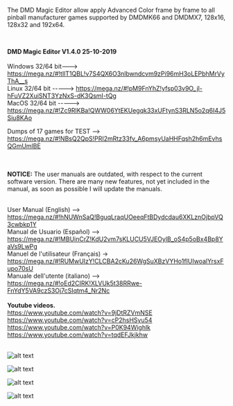 
The DMD Magic Editor allow apply Advanced Color frame by frame to all pinball manufacturer games supported by DMDMK66 and DMDMX7, 128x16, 128x32 and 192x64. 

<br>

<b>DMD Magic Editor V1.4.0 25-10-2019</b>
<br><br>
Windows 32/64 bit---> https://mega.nz/#!tIlT1QBL!v7S4QX6O3nlbwndcvm9zPi96mH3oLEPbhMrVyThA__s
<br>
Linux 32/64 bit -----> https://mega.nz/#!pM9FnYhZ!yfsp03v9O_jl-hFuVZ2XuiSNT3YzNxS-dK3QsmI-tQg
<br>
MacOS 32/64 bit -----> https://mega.nz/#!Zc9RlKBa!QWW06YtEKUegqk33xUFtynS3RLN5o2q6I4J5Siu8KAo
<br>

Dumps of 17 games for TEST --> https://mega.nz/#!NBsQ2QpS!PRI2mRtz33fv_A6pmsyUaHHFqsh2h6mEvhsQGmUmlBE

<br><br>
<b>NOTICE:</b> The user manuals are outdated, with respect to the current software version. There are many new features, not yet included in the manual, as soon as possible I will update the manuals.
<br><br>

User Manual (English) --> https://mega.nz/#!hNUWnSaQ!BguqLraqUOeeqFtBDydcdau6XKLznOjbpVQ3cwbkp1Y
<br>
Manual de Usuario (Español) --> https://mega.nz/#!MBUinCrZ!KdU2vm7sKLUCU5VJEOylB_oS4p5oBx4Bp8YaVs9LwPg
<br>
Manuel de l'utilisateur (Français) -> https://mega.nz/#!RUMwUIzY!CLCBA2cKu26WgSuXBzVYHo1fIUIwoalYrsxFupo70sU
<br>
Manuale dell'utente (italiano) --> https://mega.nz/#!oEd2CIRK!XLVUk5t38RRwe-FnYdY5VA9czS3Oj7cSIqtm4_Nr2Nc
<br><br>
<b>Youtube videos.</b>
<br>
https://www.youtube.com/watch?v=9jDtRZVmNSE<br>
https://www.youtube.com/watch?v=cP2hsHSyu54<br>
https://www.youtube.com/watch?v=P0K94Wighlk<br>
https://www.youtube.com/watch?v=tqdEFJkjkhw
<br><br>

![alt text](https://i.imgur.com/zvsgezm.jpg)

![alt text](https://i.imgur.com/6FGRpBq.jpg)

![alt text](https://i.imgur.com/hH0OaZ2.jpg)

![alt text](https://i.imgur.com/IUUzazx.jpg)
